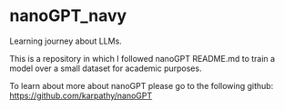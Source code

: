 # nanoGPT_navy

Learning journey about LLMs.

This is a repository in which I followed nanoGPT README.md to train a model over a small dataset for academic purposes. 

To learn about more about nanoGPT please go to the following github: https://github.com/karpathy/nanoGPT



